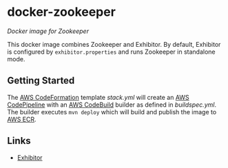 # docker-zookeeper
_Docker image for Zookeeper_

This docker image combines Zookeeper and Exhibitor. By default, Exhibitor is configured by `exhibitor.properties` and runs Zookeeper in standalone mode.

## Getting Started
The [AWS CodeFormation](https://console.aws.amazon.com/cloudformation/home?region=us-east-1#/stack/detail?stackId=arn:aws:cloudformation:us-east-1:497513737772:stack%2FZookeeper%2Fcf599b10-9165-11e7-a6e5-50a686e4bb1e) template _stack.yml_ will create an [AWS CodePipeline](https://console.aws.amazon.com/codepipeline/home?region=us-east-1#/view/Zookeeper) with an [AWS CodeBuild](https://console.aws.amazon.com/codebuild/home?region=us-east-1#/projects/Zookeeper/view) builder as defined in _buildspec.yml_. The builder executes `mvn deploy` which will build and publish the image to [AWS ECR](https://console.aws.amazon.com/ecs/home?region=us-east-1#/repositories/mc.varun:zookeeper#images;tagStatus=ALL).

## Links
* [Exhibitor](https://github.com/soabase/exhibitor)
